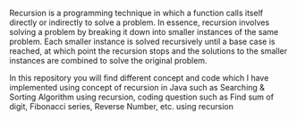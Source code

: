 Recursion is a programming technique in which a function calls itself directly or indirectly to solve a problem. In essence, recursion involves solving a problem by breaking it down into smaller instances of the same problem. Each smaller instance is solved recursively until a base case is reached, at which point the recursion stops and the solutions to the smaller instances are combined to solve the original problem.

In this repository you will find different concept and code which I have implemented using concept of recursion in Java such as Searching & Sorting Algorithm using recursion, coding question such as Find sum of digit, Fibonacci series, Reverse Number, etc. using recursion
